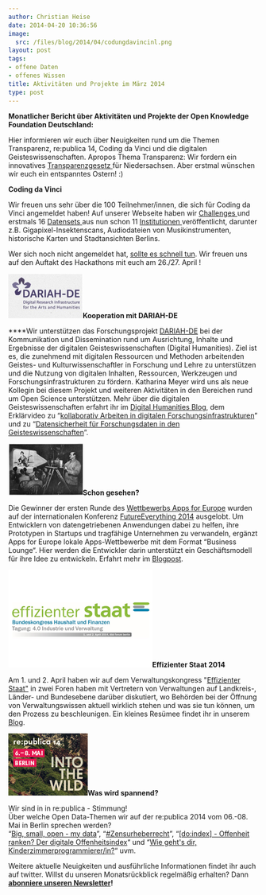 ```yaml
---
author: Christian Heise
date: 2014-04-20 10:36:56
image:
  src: /files/blog/2014/04/codungdavincinl.png
layout: post
tags:
- offene Daten
- offenes Wissen
title: Aktivitäten und Projekte im März 2014
type: post
---
```


**Monatlicher Bericht über Aktivitäten und Projekte der Open Knowledge Foundation Deutschland:**

Hier informieren wir euch über Neuigkeiten rund um die Themen Transparenz, re:publica 14, Coding da Vinci und die digitalen Geisteswissenschaften. Apropos Thema Transparenz: Wir fordern ein innovatives [Transparenzgesetz ](http://bremen-nds.mehr-demokratie.de/hbnds_nachrichten.html?&no_cache=1&tx_ttnews%5BbackPid%5D=6832&tx_ttnews%5Btt_news%5D=15166&cHash=9478b7bd6e8171d1e65cdbca98e9d8fd)für Niedersachsen. Aber erstmal wünschen wir euch ein entspanntes Ostern! :)

**Coding da Vinci**

Wir freuen uns sehr über die 100 Teilnehmer/innen, die sich für Coding da Vinci angemeldet haben! Auf unserer Webseite haben wir [Challenges ](http://codingdavinci.de/#challenges)und erstmals 16 [Datensets ](http://codingdavinci.de/daten/)aus nun schon 11 [Institutionen ](http://codingdavinci.de/partner/#kulturinstitutionen)veröffentlicht, darunter z.B. Gigapixel-Insektenscans, Audiodateien von Musikinstrumenten, historische Karten und Stadtansichten Berlins.

Wer sich noch nicht angemeldet hat, [sollte es schnell tun](http://codingdavinci.de/). Wir freuen uns auf den Auftakt des Hackathons mit euch am 26./27. April !

![dariah](/files/blog/2014/04/dariah.png)**Kooperation mit DARIAH-DE**

****Wir unterstützen das Forschungsprojekt [DARIAH-DE](http://de.dariah.eu) bei der Kommunikation und Dissemination rund um Ausrichtung, Inhalte und Ergebnisse der digitalen Geisteswissenschaften (Digital Humanities). Ziel ist es, die zunehmend mit digitalen Ressourcen und Methoden arbeitenden Geistes- und Kulturwissenschaftler in Forschung und Lehre zu unterstützen und die Nutzung von digitalen Inhalten, Ressourcen, Werkzeugen und Forschungsinfrastrukturen zu fördern. Katharina Meyer wird uns als neue Kollegin bei diesem Projekt und weiteren Aktivitäten in den Bereichen rund um Open Science unterstützen. Mehr über die digitalen Geisteswissenschaften erfahrt ihr im [Digital Humanities Blog](http://dhd-blog.org/), dem Erklärvideo zu “[kollaborativ Arbeiten in digitalen Forschungsinfrastrukturen](https://www.youtube.com/watch?v=AWa661KfQG0)” und zu “[Datensicherheit für Forschungsdaten in den Geisteswissenschaften](https://www.youtube.com/watch?v=ivzIQHkJfq4)”.

**![sgesehen](/files/blog/2014/04/sgesehen.png)Schon gesehen?**

Die Gewinner der ersten Runde des [Wettbewerbs Apps for Europe](http://appsforeurope.eu/) wurden auf der internationalen Konferenz [FutureEverything 2014](http://futureeverything.org/) ausgelobt. Um Entwicklern von datengetriebenen Anwendungen dabei zu helfen, ihre Prototypen in Startups und tragfähige Unternehmen zu verwandeln, ergänzt Apps for Europe lokale Apps-Wettbewerbe mit dem Format “Business Lounge“. Hier werden die Entwickler darin unterstützt ein Geschäftsmodell für ihre Idee zu entwickeln. Erfahrt mehr im [Blogpost](/blog/2014/04/die-gewinner-von-apps-for-europe-2014/).

![eff_staat-titel](/files/blog/2014/04/eff_staat-titel.png)**Effizienter Staat 2014**

Am 1. und 2. April haben wir auf dem Verwaltungskongress "[Effizienter Staat"](http://www.effizienterstaat.eu/%E2%80%8E) in zwei Foren haben mit Vertretern von Verwaltungen auf Landkreis-, Länder- und Bundesebene darüber diskutiert, wo Behörden bei der Öffnung von Verwaltungswissen aktuell wirklich stehen und was sie tun können, um den Prozess zu beschleunigen. Ein kleines Resümee findet ihr in unserem [Blog](/blog/2014/04/effizienter-staat-2014-offene-daten-und-transparentes-regierungshandeln-in-der-verwaltungsrealitaet/).

![rp14_banner_160x125_1](/files/blog/2014/04/rp14_banner_160x125_1.jpg)**Was wird spannend?**

Wir sind in in re:publica - Stimmung!  
Über welche Open Data-Themen wir auf der re:publica 2014 vom 06.-08. Mai in Berlin sprechen werden?  
“[Big, small, open - my data](https://re-publica.de/session/big-small-open-my-data)”, “[#Zensurheberrecht](https://re-publica.de/session/zensurheberrecht)”, “[[do:index] - Offenheit ranken? Der digitale Offenheitsindex](https://re-publica.de/session/doindex-offenheit-ranken-digitale-offenheitsindex)“ und “[Wie geht's dir, Kinderzimmerprogrammierer/in?](https://re-publica.de/session/gehts-dir-kinderzimmerprogrammiererin)“ uvm.

Weitere aktuelle Neuigkeiten und ausführliche Informationen findet ihr auch auf twitter. Willst du unseren Monatsrückblick regelmäßig erhalten? Dann **[abonniere unseren Newsletter](http://okfn.us5.list-manage.com/subscribe?u=929f1e07936386d34833e20d1&id=4ed2decd59)!**
